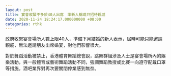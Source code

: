 ```yaml
---
layout: post
title: 宴會收緊不多於40人出席　準新人稱或只招待親戚
date: 2020-11-24 18:24:17.000000000 +08:00
categories: rthk
---
```


政府收緊宴會場所人數上限40人，準備下月結婚的新人表示，屆時可能只能邀請親戚，無法邀請朋友出席婚宴，對他們影響很大。

對於舞蹈活動被禁止，香港體育舞蹈總會說，跳舞群組涉及人士是宴會場所內的娛樂活動，與一般體育或藝術舞蹈活動不同，強調舞蹈教授或比賽一向遵守配戴口罩等措施。酒吧業界對再次要關閉停業感到無奈。
